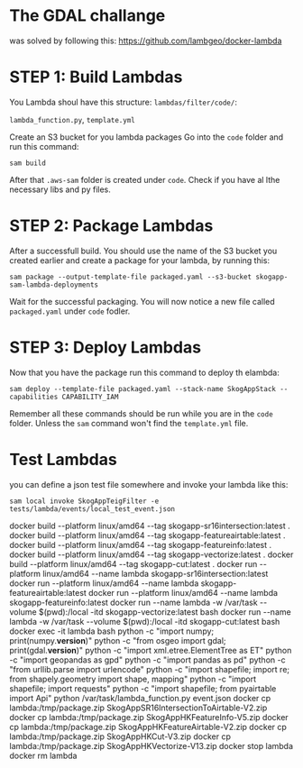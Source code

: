 # The GDAL challange 
was solved by following this:
https://github.com/lambgeo/docker-lambda

# STEP 1: Build Lambdas
You Lambda shoul have this structure:
`lambdas/filter/code/`:

`lambda_function.py`,
`template.yml`

Create an S3 bucket for you lambda packages
Go into the `code` folder
and run this command:
```
sam build
```
After that `.aws-sam` folder is created under `code`. Check if you have al lthe necessary libs and py files.

# STEP 2: Package Lambdas
After a successfull build. You should use the name of the S3 bucket you created earlier and create a package for your lambda, by running this:
```
sam package --output-template-file packaged.yaml --s3-bucket skogapp-sam-lambda-deployments
```
Wait for the successful packaging.
You will now notice a new file called `packaged.yaml` under `code` fodler.

# STEP 3: Deploy Lambdas
Now that you have the package run this command to deploy th elambda:
```
sam deploy --template-file packaged.yaml --stack-name SkogAppStack --capabilities CAPABILITY_IAM
```

Remember all these commands should be run while you are in the `code` folder. Unless the `sam` command won't find the `template.yml` file.

# Test Lambdas
you can define a json test file somewhere and invoke your lambda like this:
```
sam local invoke SkogAppTeigFilter -e tests/lambda/events/local_test_event.json
```


docker build --platform linux/amd64 --tag skogapp-sr16intersection:latest .
docker build --platform linux/amd64 --tag skogapp-featureairtable:latest .
docker build --platform linux/amd64 --tag skogapp-featureinfo:latest .
docker build --platform linux/amd64 --tag skogapp-vectorize:latest .
docker build --platform linux/amd64 --tag skogapp-cut:latest .
docker run --platform linux/amd64 --name lambda skogapp-sr16intersection:latest
docker run --platform linux/amd64 --name lambda skogapp-featureairtable:latest
docker run --platform linux/amd64 --name lambda skogapp-featureinfo:latest
docker run --name lambda -w /var/task --volume $(pwd):/local -itd skogapp-vectorize:latest bash
docker run --name lambda -w /var/task --volume $(pwd):/local -itd skogapp-cut:latest bash
docker exec -it lambda bash
python -c "import numpy; print(numpy.__version__)"
python -c "from osgeo import gdal; print(gdal.__version__)"
python -c "import xml.etree.ElementTree as ET"
python -c "import geopandas as gpd"
python -c "import pandas as pd"
python -c "from urllib.parse import urlencode"
python -c "import shapefile; import re; from shapely.geometry import shape, mapping"
python -c "import shapefile; import requests"
python -c "import shapefile; from pyairtable import Api"
python /var/task/lambda_function.py event.json
docker cp lambda:/tmp/package.zip SkogAppSR16IntersectionToAirtable-V2.zip
docker cp lambda:/tmp/package.zip SkogAppHKFeatureInfo-V5.zip
docker cp lambda:/tmp/package.zip SkogAppHKFeatureAirtable-V2.zip
docker cp lambda:/tmp/package.zip SkogAppHKCut-V3.zip
docker cp lambda:/tmp/package.zip SkogAppHKVectorize-V13.zip
docker stop lambda
docker rm lambda